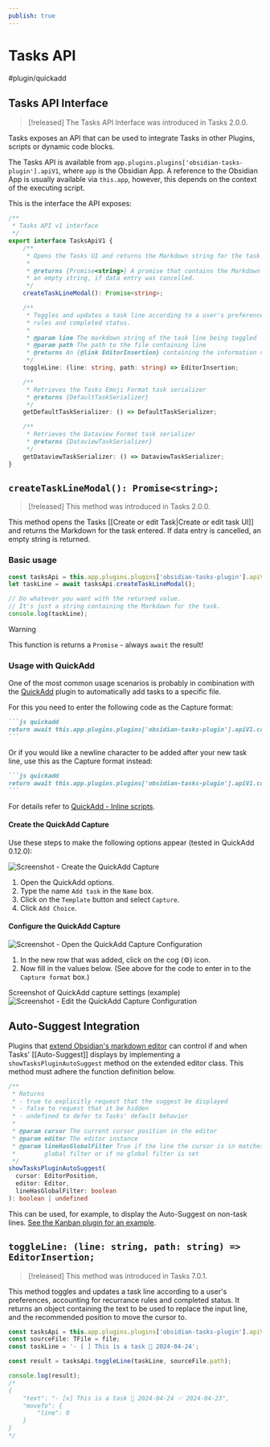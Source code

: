 ```yaml
---
publish: true
---
```


# Tasks API

<span class="related-pages">#plugin/quickadd</span>

## Tasks API Interface

> [!released]
The Tasks API Interface was introduced in Tasks 2.0.0.

Tasks exposes an API that can be used to integrate Tasks in other Plugins, scripts or
dynamic code blocks.

The Tasks API is available from `app.plugins.plugins['obsidian-tasks-plugin'].apiV1`,
where `app` is the Obsidian App. A reference to the Obsidian App is usually available via `this.app`,
however, this depends on the context of the executing script.

This is the interface the API exposes:

```typescript
/**
 * Tasks API v1 interface
 */
export interface TasksApiV1 {
    /**
     * Opens the Tasks UI and returns the Markdown string for the task entered.
     *
     * @returns {Promise<string>} A promise that contains the Markdown string for the task entered or
     * an empty string, if data entry was cancelled.
     */
    createTaskLineModal(): Promise<string>;

    /**
     * Toggles and updates a task line according to a user's preferences, accounting for recurrance
     * rules and completed status.
     *
     * @param line The markdown string of the task line being toggled
     * @param path The path to the file containing line
     * @returns An {@link EditorInsertion} containing the information necessary to replace the toggled line
     */
    toggleLine: (line: string, path: string) => EditorInsertion;

    /**
     * Retrieves the Tasks Emoji Format task serializer
     * @returns {DefaultTaskSerializer}
     */
    getDefaultTaskSerializer: () => DefaultTaskSerializer;

    /**
     * Retrieves the Dataview Format task serializer
     * @returns {DataviewTaskSerializer}
     */
    getDataviewTaskSerializer: () => DataviewTaskSerializer;
}
```

## `createTaskLineModal(): Promise<string>;`

> [!released]
This method was introduced in Tasks 2.0.0.

This method opens the Tasks [[Create or edit Task|Create or edit task UI]] and returns the Markdown for the task entered.
If data entry is cancelled, an empty string is returned.

### Basic usage

```javascript
const tasksApi = this.app.plugins.plugins['obsidian-tasks-plugin'].apiV1;
let taskLine = await tasksApi.createTaskLineModal();

// Do whatever you want with the returned value.
// It's just a string containing the Markdown for the task.
console.log(taskLine);
```

> [!warning]
> This function is returns a `Promise` - always `await` the result!

### Usage with QuickAdd
One of the most common usage scenarios is probably in combination with the [QuickAdd](https://github.com/chhoumann/quickadd) plugin
to automatically add tasks to a specific file.

For this you need to enter the following code as the Capture format:

<!-- markdownlint-disable code-fence-style -->
~~~markdown
```js quickadd
return await this.app.plugins.plugins['obsidian-tasks-plugin'].apiV1.createTaskLineModal();
```
~~~
<!-- markdownlint-enable code-fence-style -->

Or if you would like a newline character to be added after your new task line, use this as the Capture format instead:

<!-- markdownlint-disable code-fence-style -->
~~~markdown
```js quickadd
return await this.app.plugins.plugins['obsidian-tasks-plugin'].apiV1.createTaskLineModal() + '\n';
```
~~~
<!-- markdownlint-enable code-fence-style -->

For details refer to [QuickAdd - Inline scripts](https://quickadd.obsidian.guide/docs/InlineScripts).

#### Create the QuickAdd Capture

Use these steps to make the following options appear (tested in QuickAdd 0.12.0):

![Screenshot - Create the QuickAdd Capture](../../images/quickadd-settings-create-capture.png)

1. Open the QuickAdd options.
2. Type the name `Add task` in the `Name` box.
3. Click on the `Template` button and select `Capture`.
4. Click `Add Choice`.

#### Configure the QuickAdd Capture

![Screenshot - Open the QuickAdd Capture Configuration](../../images/quickadd-settings-configure-capture.png)

1. In the new row that was added, click on the cog (⚙) icon.
2. Now fill in the values below. (See above for the code to enter in to the `Capture format` box.)

Screenshot of QuickAdd capture settings (example)
![Screenshot - Edit the QuickAdd Capture Configuration](../../images/api-create-taskline-modal-quickadd-capture-example.png)

## Auto-Suggest Integration

Plugins that [extend Obsidian's markdown editor](https://gist.github.com/Fevol/caa478ce303e69eabede7b12b2323838) can control if and when Tasks' [[Auto-Suggest]] displays by implementing a `showTasksPluginAutoSuggest` method on the extended editor class. This method must adhere the function definition below.

```typescript
/**
 * Returns
 * - true to explicitly request that the suggest be displayed
 * - false to request that it be hidden
 * - undefined to defer to Tasks' default behavior
 *
 * @param cursor The current cursor position in the editor
 * @param editor The editor instance
 * @param lineHasGlobalFilter True if the line the cursor is in matches the
 *        global filter or if no global filter is set
 */
showTasksPluginAutoSuggest(
  cursor: EditorPosition,
  editor: Editor,
  lineHasGlobalFilter: boolean
): boolean | undefined
```

This can be used, for example, to display the Auto-Suggest on non-task lines. [See the Kanban plugin for an example](https://github.com/mgmeyers/obsidian-kanban/blob/5fa792b9c2157390fe493f0feed6f0bc9be72910/src/components/Editor/MarkdownEditor.tsx#L100-L106).

## `toggleLine: (line: string, path: string) => EditorInsertion;`

> [!released]
This method was introduced in Tasks 7.0.1.

This method toggles and updates a task line according to a user's preferences, accounting for recurrance rules and completed status. It returns an object containing the text to be used to replace the input line, and the recommended position to move the cursor to.

```typescript
const tasksApi = this.app.plugins.plugins['obsidian-tasks-plugin'].apiV1;
const sourceFile: TFile = file;
const taskLine = '- [ ] This is a task 📅 2024-04-24';

const result = tasksApi.toggleLine(taskLine, sourceFile.path);

console.log(result);
/*
{
    "text": "- [x] This is a task 📅 2024-04-24 ✅ 2024-04-23",
    "moveTo": {
        "line": 0
    }
}
*/
```
